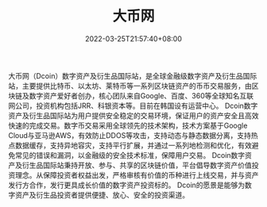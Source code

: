 ﻿---
weight: 
title: "大币网"
description: "Dcoin成立于2018年，在韩国、瑞士等全球金融中心均设立办公区，致力于成为全球最大的中文版数字资产国际站。"
date: 2022-03-25T21:57:40+08:00
lastmod: 2022-03-25T16:45:40+08:00
draft: false
authors: ["Metabd"]
featuredImage: "dabiwang.webp"
link: ""
tags: ["交易所","大币网"]
categories: ["navigation"]
navigation: ["交易所"]
lightgallery: true
toc: true
pinned: false
recommend: false
recommend1: false
---
大币网（Dcoin）数字资产及衍生品国际站，是全球金融级数字资产及衍生品国际站，主要提供比特币、以太坊、莱特币等一系列区块链资产的币币交易服务，由区块链及数字资产爱好者创办，核心团队来自Google、百度、360等全球知名互联网公司，投资机构包括JRR、科银资本等。目前在韩国设有运营中心。
Dcoin数字资产及衍生品国际站为用户提供安全稳定的交易环境，保证用户的资产安全且高效快速的完成交易。数字币交易采用全球领先的技术架构，技术方案基于Google Cloud与亚马逊AWS，有效防止DDOS等攻击，支持动态与静态数据分离，支持热点数据缓存，支持异地容灾，支持平行扩展，并通过一系列地检测和优化，有效避免常见的错误和漏洞，以金融级的安全技术标准，保障用户交易。
Dcoin数字资产及衍生品国际站秉持开放、参与、共享的区块链价值，平台倡导数字资产价值投资理念。从保障投资者权益出发，严格审核有价值的币种进行上线交易，并与资产发行方合作，发行更具成长价值的数字资产投资标的。
Dcoin的愿景是能够为数字资产及衍生品投资者提供便捷、放心、安全的投资渠道。

